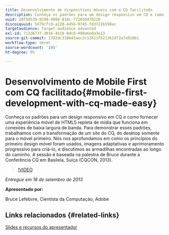 ```yaml
---
title: Desenvolvimento de dispositivos móveis com o CQ facilitado
description: Conheça os padrões para um design responsivo em CQ e como fornecer uma experiência móvel de HTML5 repleta de mídia que funciona em conexões de baixa largura de banda. Para demonstrar esses padrões, trabalhamos com a transformação de um site do CQ, do desktop somente para o móvel primeiro. Nós nos aprofundamos em como os princípios do primeiro design móvel foram usados, imagens adaptativas e aprimoramento progressivo para criá-lo, e discutimos as armadilhas encontradas ao longo do caminho. A sessão é baseada na palestra de Bruce durante a Conferência CQ em Basileia, Suíça (CQCON, 2013).
uuid: 20f50539-8299-4080-818c-77201047022b
discoiquuid: 5d79cfc0-a128-445b-9745-fd3722b550ac
targetaudience: target-audience advanced
exl-id: 712d673f-3016-4b18-8dcd-480a6eda3e13
source-git-commit: 1792dc318643aec2c12613f621361d72a7a918b1
workflow-type: tm+mt
source-wordcount: '193'
ht-degree: 0%

---
```


# Desenvolvimento de Mobile First com CQ facilitado{#mobile-first-development-with-cq-made-easy}

Conheça os padrões para um design responsivo em CQ e como fornecer uma experiência móvel de HTML5 repleta de mídia que funciona em conexões de baixa largura de banda. Para demonstrar esses padrões, trabalhamos com a transformação de um site do CQ, do desktop somente para o móvel primeiro. Nós nos aprofundamos em como os princípios do primeiro design móvel foram usados, imagens adaptativas e aprimoramento progressivo para criá-lo, e discutimos as armadilhas encontradas ao longo do caminho. A sessão é baseada na palestra de Bruce durante a Conferência CQ em Basileia, Suíça (CQCON, 2013).

>[!VIDEO](https://video.tv.adobe.com/v/19572/?quality=9)

*Entregue em 18 de setembro de 2013*

**Apresentado por:**

Bruce Lefebvre, Cientista da Computação, Adobe

## Links relacionados {#related-links}

[Slides e recursos do apresentador](https://brucelefebvre.com/blog/2013/09/18/cq-gems-mobile-first-development/)
